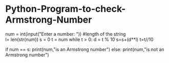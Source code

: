 # Python-Program-to-check-Armstrong-Number 
num = int(input("Enter a number: ")) 
#length of the string  
l= len(str(num))
s = 0
t = num
while t > 0:
   d = t % 10
   s=s+(d**l)
    t=t//10
   
if num == s:
   print(num,"is an Armstrong number") 
else:
   print(num,"is not an Armstrong number")
  
